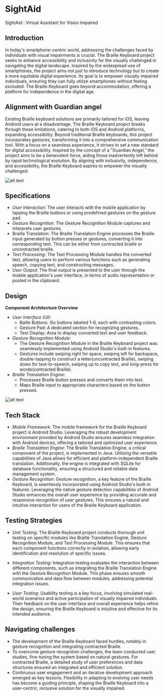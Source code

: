 # SightAid
SightAid : Virtual Assistant for Vision Impaired
## Introduction
In today's smartphone-centric world, addressing the challenges faced by individuals with visual impairments is crucial. The Braille Keyboard project seeks to enhance accessibility and inclusivity for the visually challenged in navigating the digital landscape. 
Inspired by the widespread use of smartphones, the project aims not just to introduce technology but to create a more equitable digital experience. Its goal is to empower visually impaired individuals, ensuring they can fully utilize smartphones without feeling excluded. The Braille Keyboard goes beyond accommodation, offering a platform for independence in the digital age.

## Alignment with Guardian angel 
Existing Braille keyboard solutions are primarily tailored for iOS, leaving Android users at a disadvantage. The Braille Keyboard project breaks through these limitations, catering to both iOS and Android platforms, expanding accessibility. Beyond traditional Braille keyboards, this project incorporates gestures, transforming it into a comprehensive communication tool. 
With a focus on a seamless experience, it strives to set a new standard for digital accessibility. Inspired by the concept of a "Guardian Angel," the project aims to be a benevolent force, aiding those inadvertently left behind by rapid technological evolution. By aligning with inclusivity, independence, and accessibility, the Braille Keyboard aspires to empower the visually challenged.

![alt text](https://github.com/ahirema3/SightAid/blob/main/diagram.jpg?raw=true)

## Specifications

- *User Interaction*: The user interacts with the mobile application by tapping the Braille buttons or using predefined gestures on the gesture pad.
- *Gesture Recognition*: The Gesture Recognition Module captures and interprets user gestures. 
- Braille Translation: The Braille Translation Engine processes the Braille input generated by button presses or gestures, converting it into corresponding text. This can be either from contracted braille or uncontracted braille.
- *Text Processing*: The Text Processing Module handles the converted text, allowing users to perform various functions such as generating speech, copying text, and constructing messages.
- *User Output*: The final output is presented to the user through the mobile application's user interface, in terms of audio representation or posted in the clipboard.

## Design

**Component Architecture Overview**
- *User Interface (UI)*: 
  - Baille Buttons: Six buttons labeled 1-6, each with contrasting colors.
  - Gesture Pad: A dedicated section for recognizing gestures.
  - Text Display: Area to display converted text and user feedback.
- *Gesture Recognition Module*: 
  - The Gesture Recognition Module in the Braille Keyboard project was seamlessly implemented using Android Studio's built-in features. 
  - Gestures include swiping right for space, swiping left for backspace, double-tapping to construct a letter(uncontracted Braille), swiping down for text-to-speech, swiping up to copy text, and long-press for words(contracted Braille).
- *Braille Translation Engine*: 
  - Processes Braille button presses and converts them into text.
  - Maps Braille input to appropriate characters based on the button pressed.
 
![alt text](https://github.com/ahirema3/SightAid/blob/main/UI.png?raw=true)

## Tech Stack
- *Mobile Framework*: The mobile framework for the Braille Keyboard project is Android Studio. Leveraging the robust development environment provided by Android Studio ensures seamless integration with Android devices, offering a tailored and optimized user experience. 
- *Braille Translation Engine*: The Braille Translation Engine, a critical component of the project, is implemented in Java. Utilizing the versatile capabilities of Java allows for efficient and platform-independent Braille translation. Additionally, the engine is integrated with SQLite for database functionality, ensuring a structured and reliable data management system.
- *Gesture Recognition*: Gesture recognition, a key feature of the Braille Keyboard, is seamlessly incorporated using Android Studio's built-in features. Leveraging the native gesture detection capabilities of Android Studio enhances the overall user experience by providing accurate and responsive recognition of user gestures. This ensures a natural and intuitive interaction for users of the Braille Keyboard application.

## Testing Strategies
- *Unit Testing*: The Braille Keyboard project conducts thorough unit testing on specific modules like Braille Translation Engine, Gesture Recognition Module, and Text Processing Module. This ensures that each component functions correctly in isolation, allowing early identification and resolution of specific issues.

- *Integration Testing*: Integration testing evaluates the interaction between different components, such as integrating the Braille Translation Engine with the Gesture Recognition Module. This phase ensures smooth communication and data flow between modules, addressing potential integration issues.

- *User Testing*: Usability testing is a key focus, involving simulated real-world scenarios and active participation of visually impaired individuals. Their feedback on the user interface and overall experience helps refine the design, ensuring the Braille Keyboard is intuitive and effective for its intended audience.

## Navigating challenges 
- The development of the Braille Keyboard faced hurdles, notably in gesture recognition and integrating contracted Braille.
- To overcome gesture recognition challenges, the team conducted user studies, fine-tuning the system based on natural gestures. For contracted Braille, a detailed study of user preferences and data structures ensured an integrated and efficient solution.
- Continuous user engagement and an iterative development approach emerged as key lessons. Flexibility in adapting to evolving user needs has become a guiding principle, shaping the Braille Keyboard into a user-centric, inclusive solution for the visually impaired.

